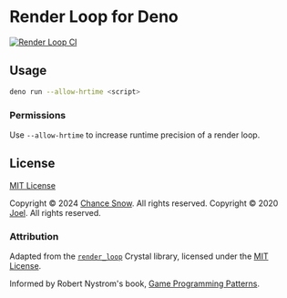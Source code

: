# Render Loop for Deno

[![Render Loop CI](https://github.com/chances/render-loop/actions/workflows/deno.yml/badge.svg)](https://github.com/chances/render-loop/actions/workflows/deno.yml)

## Usage

```sh
deno run --allow-hrtime <script>
```

### Permissions

Use `--allow-hrtime` to increase runtime precision of a render loop.

## License

[MIT License](https://opensource.org/licenses/MIT)

Copyright &copy; 2024 [Chance Snow](https://chancesnow.me). All rights reserved.
Copyright &copy; 2020 [Joel](https://github.com/da1nerd). All rights reserved.

### Attribution

Adapted from the [`render_loop`](https://www.shardbox.org/shards/render_loop) Crystal library, licensed under the [MIT License](https://github.com/da1nerd/render_loop/blob/master/LICENSE).

Informed by Robert Nystrom's book, [Game Programming Patterns](http://gameprogrammingpatterns.com).

